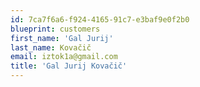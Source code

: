 ```yaml
---
id: 7ca7f6a6-f924-4165-91c7-e3baf9e0f2b0
blueprint: customers
first_name: 'Gal Jurij'
last_name: Kovačič
email: iztok1a@gmail.com
title: 'Gal Jurij Kovačič'
---
```

